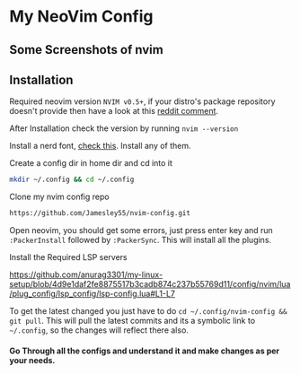# My NeoVim Config
## Some Screenshots of nvim

## Installation

Required neovim version `NVIM v0.5+`, if your distro's package repository doesn't provide then have a look at this [reddit comment](https://www.reddit.com/r/neovim/comments/f9661m/comment/fipokxi/?utm_source=share&utm_medium=web2x&context=3).

After Installation check the version by running `nvim --version`

Install a nerd font, [check this](https://www.nerdfonts.com/font-downloads). Install any of them.

Create a config dir in home dir and cd into it
```sh
mkdir ~/.config && cd ~/.config
```

Clone my nvim config repo
```sh
https://github.com/Jamesley55/nvim-config.git
```

Open neovim, you should get some errors, just press enter key and run `:PackerInstall` followed by `:PackerSync`. This will install all the plugins.

Install the Required LSP servers

https://github.com/anurag3301/my-linux-setup/blob/4d9e1daf2fe8875517b3cadb874c237b55769d11/config/nvim/lua/plug_config/lsp_config/lsp-config.lua#L1-L7

To get the latest changed you just have to do `cd ~/.config/nvim-config && git pull`. This will pull the latest commits and its a symbolic link to `~/.config`, so the changes will reflect there also.

#### Go Through all the configs and understand it and make changes as per your needs.
